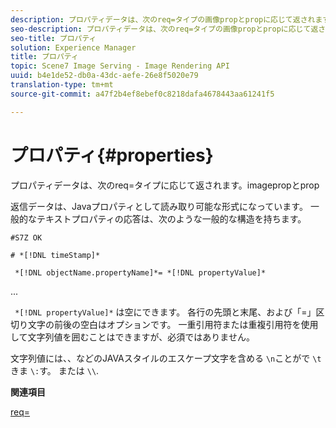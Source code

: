 ```yaml
---
description: プロパティデータは、次のreq=タイプの画像propとpropに応じて返されます。
seo-description: プロパティデータは、次のreq=タイプの画像propとpropに応じて返されます。
seo-title: プロパティ
solution: Experience Manager
title: プロパティ
topic: Scene7 Image Serving - Image Rendering API
uuid: b4e1de52-db0a-43dc-aefe-26e8f5020e79
translation-type: tm+mt
source-git-commit: a47f2b4ef8ebef0c8218dafa4678443aa61241f5

---
```



# プロパティ{#properties}

プロパティデータは、次のreq=タイプに応じて返されます。imagepropとprop

返信データは、Javaプロパティとして読み取り可能な形式になっています。 一般的なテキストプロパティの応答は、次のような一般的な構造を持ちます。

`#S7Z OK`

`# *[!DNL timeStamp]*`

` *[!DNL objectName.propertyName]*= *[!DNL propertyValue]*`

...

` *[!DNL propertyValue]*` は空にできます。 各行の先頭と末尾、および「=」区切り文字の前後の空白はオプションです。 一重引用符または重複引用符を使用して文字列値を囲むことはできますが、必須ではありません。

文字列値には、、などのJAVAスタイルのエスケープ文字を含める `\n`ことがで `\t`きま `\:`す。 または `\\`.

**関連項目**

[req=](../../../../../ir-api/http-protocol/image-rendering-api-ref/c-ir-http-protocol-ref/c-ir-http-protocol-command-reference/r-ir-req.md#reference-792b1a663fb64261bd2de2a209b847fb)
